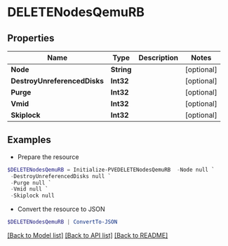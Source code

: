 # DELETENodesQemuRB
## Properties

Name | Type | Description | Notes
------------ | ------------- | ------------- | -------------
**Node** | **String** |  | [optional] 
**DestroyUnreferencedDisks** | **Int32** |  | [optional] 
**Purge** | **Int32** |  | [optional] 
**Vmid** | **Int32** |  | [optional] 
**Skiplock** | **Int32** |  | [optional] 

## Examples

- Prepare the resource
```powershell
$DELETENodesQemuRB = Initialize-PVEDELETENodesQemuRB  -Node null `
 -DestroyUnreferencedDisks null `
 -Purge null `
 -Vmid null `
 -Skiplock null
```

- Convert the resource to JSON
```powershell
$DELETENodesQemuRB | ConvertTo-JSON
```

[[Back to Model list]](../README.md#documentation-for-models) [[Back to API list]](../README.md#documentation-for-api-endpoints) [[Back to README]](../README.md)

